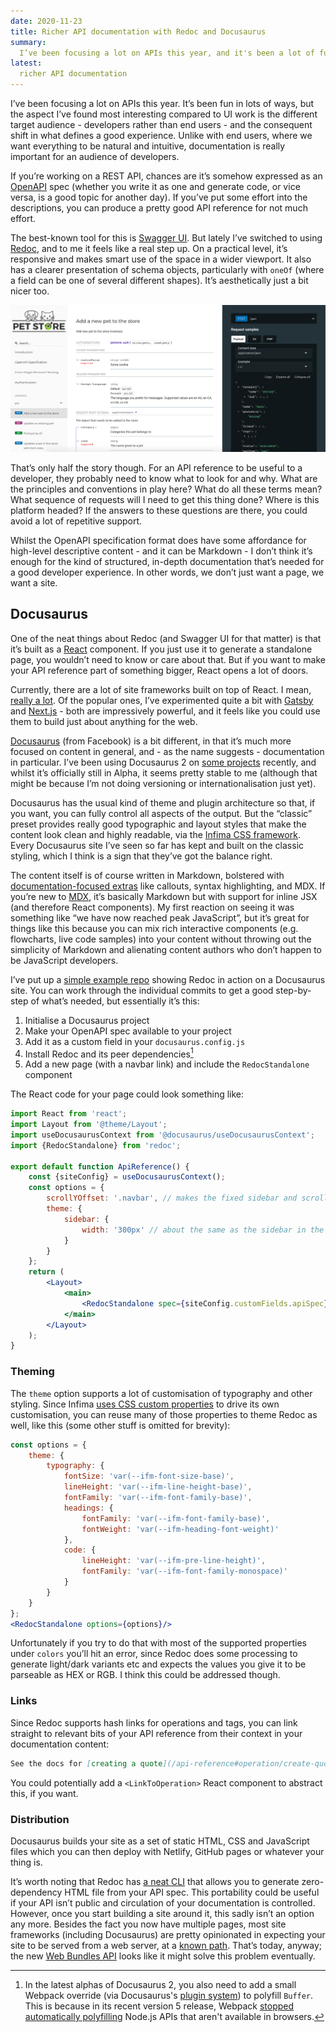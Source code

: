 ```yaml
---
date: 2020-11-23
title: Richer API documentation with Redoc and Docusaurus
summary:
  I’ve been focusing a lot on APIs this year, and it's been a lot of fun. With documentation being really important for an audience of developers, I've been using Redoc to document the API itself and building a full site around it with Docusaurus.
latest:
  richer API documentation
---
```


I’ve been focusing a lot on APIs this year. It’s been fun in lots of ways, but the aspect I’ve found most interesting compared to UI work is the different target audience - developers rather than end users - and the consequent shift in what defines a good experience. Unlike with end users, where we want everything to be natural and intuitive, documentation is really important for an audience of developers.

If you’re working on a REST API, chances are it’s somehow expressed as an [OpenAPI](https://www.openapis.org/) spec (whether you write it as one and generate code, or vice versa, is a good topic for another day). If you’ve put some effort into the descriptions, you can produce a pretty good API reference for not much effort.

The best-known tool for this is [Swagger UI](https://github.com/swagger-api/swagger-ui). But lately I’ve switched to using [Redoc](https://github.com/Redocly/redoc), and to me it feels like a real step up. On a practical level, it’s responsive and makes smart use of the space in a wider viewport. It also has a clearer presentation of schema objects, particularly with `oneOf` (where a field can be one of several different shapes). It’s aesthetically just a bit nicer too.

![Screenshot of Redoc rendering the Petstore API](/static/blog/redoc-screenshot.png)

That’s only half the story though. For an API reference to be useful to a developer, they probably need to know what to look for and why. What are the principles and conventions in play here? What do all these terms mean? What sequence of requests will I need to get this thing done? Where is this platform headed? If the answers to these questions are there, you could avoid a lot of repetitive support.

Whilst the OpenAPI specification format does have some affordance for high-level descriptive content - and it can be Markdown - I don’t think it’s enough for the kind of structured, in-depth documentation that’s needed for a good developer experience. In other words, we don’t just want a page, we want a site.

## Docusaurus
One of the neat things about Redoc (and Swagger UI for that matter) is that it’s built as a [React](https://reactjs.org/) component. If you just use it to generate a standalone page, you wouldn’t need to know or care about that. But if you want to make your API reference part of something bigger, React opens a lot of doors.

Currently, there are a lot of site frameworks built on top of React. I mean, [really a lot](https://jamstack.org/generators/). Of the popular ones, I’ve experimented quite a bit with [Gatsby](https://www.gatsbyjs.com/) and [Next.js](https://nextjs.org/) - both are impressively powerful, and it feels like you could use them to build just about anything for the web.

[Docusaurus](https://v2.docusaurus.io) (from Facebook) is a bit different, in that it’s much more focused on content in general, and - as the name suggests - documentation in particular. I’ve been using Docusaurus 2 on [some projects](https://liquibase-linter.dev) recently, and whilst it’s officially still in Alpha, it seems pretty stable to me (although that might be because I’m not doing versioning or internationalisation just yet).

Docusaurus has the usual kind of theme and plugin architecture so that, if you want, you can fully control all aspects of the output. But the “classic” preset provides really good typographic and layout styles that make the content look clean and highly readable, via the [Infima CSS framework](https://facebookincubator.github.io/infima/). Every Docusaurus site I’ve seen so far has kept and built on the classic styling, which I think is a sign that they’ve got the balance right.

The content itself is of course written in Markdown, bolstered with [documentation-focused extras](https://v2.docusaurus.io/docs/markdown-features) like callouts, syntax highlighting, and MDX. If you’re new to [MDX](https://mdxjs.com), it’s basically Markdown but with support for inline JSX (and therefore React components). My first reaction on seeing it was something like “we have now reached peak JavaScript”, but it’s great for things like this because you can mix rich interactive components (e.g. flowcharts, live code samples) into your content without throwing out the simplicity of Markdown and alienating content authors who don’t happen to be JavaScript developers.

I’ve put up a [simple example repo](https://github.com/davidjgoss/docusaurus-redoc-example) showing Redoc in action on a Docusaurus site. You can work through the individual commits to get a good step-by-step of what’s needed, but essentially it’s this:

1. Initialise a Docusaurus project
2. Make your OpenAPI spec available to your project
3. Add it as a custom field in your `docusaurus.config.js`
4. Install Redoc and its peer dependencies[^buffer-polyfill]
5. Add a new page (with a navbar link) and include the `RedocStandalone` component

[^buffer-polyfill]: In the latest alphas of Docusaurus 2, you also need to add a small Webpack override (via Docusaurus's [plugin system](https://v2.docusaurus.io/docs/lifecycle-apis#configurewebpackconfig-isserver-utils)) to polyfill `Buffer`. This is because in its recent version 5 release, Webpack [stopped automatically polyfilling](https://blog.sindresorhus.com/webpack-5-headache-b6ac24973bf1) Node.js APIs that aren't available in browsers.

The React code for your page could look something like:

```jsx
import React from 'react';
import Layout from '@theme/Layout';
import useDocusaurusContext from '@docusaurus/useDocusaurusContext';
import {RedocStandalone} from 'redoc';

export default function ApiReference() {
    const {siteConfig} = useDocusaurusContext();
    const options = {
        scrollYOffset: '.navbar', // makes the fixed sidebar and scrolling play nicey with docusaurus navbar
        theme: {
            sidebar: {
                width: '300px' // about the same as the sidebar in the docs area, for consistency
            }
        }
    };
    return (
        <Layout>
            <main>
                <RedocStandalone spec={siteConfig.customFields.apiSpec} options={options}/>
            </main>
        </Layout>
    );
}
```

### Theming

The `theme` option supports a lot of customisation of typography and other styling. Since Infima [uses CSS custom properties](https://v2.docusaurus.io/docs/styling-layout#styling-your-site-with-infima) to drive its own customisation, you can reuse many of those properties to theme Redoc as well, like this (some other stuff is omitted for brevity):

```jsx
const options = {
    theme: {
        typography: {
            fontSize: 'var(--ifm-font-size-base)',
            lineHeight: 'var(--ifm-line-height-base)',
            fontFamily: 'var(--ifm-font-family-base)',
            headings: {
                fontFamily: 'var(--ifm-font-family-base)',
                fontWeight: 'var(--ifm-heading-font-weight)'
            },
            code: {
                lineHeight: 'var(--ifm-pre-line-height)',
                fontFamily: 'var(--ifm-font-family-monospace)'
            }
        }
    }
};
<RedocStandalone options={options}/>
```

Unfortunately if you try to do that with most of the supported properties under `colors` you’ll hit an error, since Redoc does some processing to generate light/dark variants etc and expects the values you give it to be parseable as HEX or RGB. I think this could be addressed though.

### Links

Since Redoc supports hash links for operations and tags, you can link straight to relevant bits of your API reference from their context in your documentation content:

```markdown
See the docs for [creating a quote](/api-reference#operation/create-quote).
```

You could potentially add a `<LinkToOperation>` React component to abstract this, if you want.

### Distribution

Docusaurus builds your site as a set of static HTML, CSS and JavaScript files which you can then deploy with Netlify, GitHub pages or whatever your thing is.

It’s worth noting that Redoc has [a neat CLI](https://github.com/Redocly/redoc/tree/master/cli) that allows you to generate zero-dependency HTML file from your API spec. This portability could be useful if your API isn’t public and circulation of your documentation is controlled. However, once you start building a site around it, this sadly isn’t an option any more. Besides the fact you now have multiple pages, most site frameworks (including Docusaurus) are pretty opinionated in expecting your site to be served from a web server, at a [known path](https://github.com/gatsbyjs/gatsby/discussions/14161). That’s today, anyway; the new [Web Bundles API](https://web.dev/web-bundles/) looks like it might solve this problem eventually.

